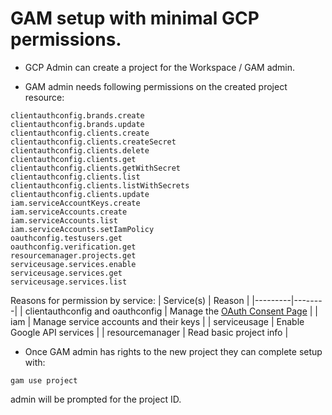 # GAM setup with minimal GCP permissions.

- GCP Admin can create a project for the Workspace / GAM admin.

- GAM admin needs following permissions on the created project resource:

```
clientauthconfig.brands.create
clientauthconfig.brands.update
clientauthconfig.clients.create
clientauthconfig.clients.createSecret
clientauthconfig.clients.delete
clientauthconfig.clients.get
clientauthconfig.clients.getWithSecret
clientauthconfig.clients.list
clientauthconfig.clients.listWithSecrets
clientauthconfig.clients.update
iam.serviceAccountKeys.create
iam.serviceAccounts.create
iam.serviceAccounts.list
iam.serviceAccounts.setIamPolicy
oauthconfig.testusers.get
oauthconfig.verification.get
resourcemanager.projects.get
serviceusage.services.enable
serviceusage.services.get
serviceusage.services.list
```
Reasons for permission by service:
| Service(s) | Reason |
|---------|--------|
| clientauthconfig and oauthconfig | Manage the [OAuth Consent Page](https://developers.google.com/workspace/guides/configure-oauth-consent) |
| iam | Manage service accounts and their keys |
| serviceusage | Enable Google API services |
| resourcemanager | Read basic project info |

- Once GAM admin has rights to the new project they can complete setup with:
```
gam use project
```
admin will be prompted for the project ID.